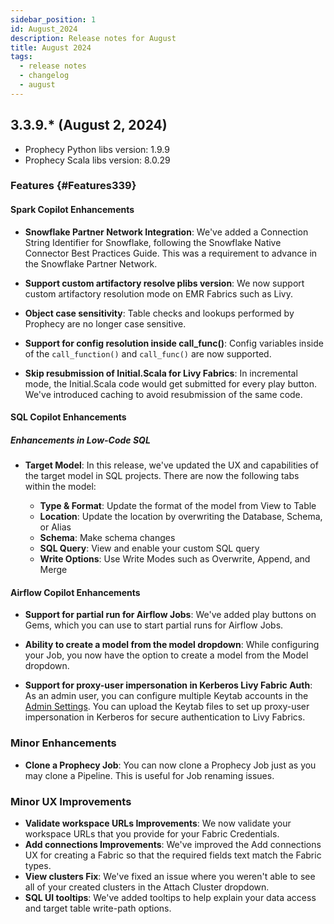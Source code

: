 ```yaml
---
sidebar_position: 1
id: August_2024
description: Release notes for August
title: August 2024
tags:
  - release notes
  - changelog
  - august
---
```


## 3.3.9.\* (August 2, 2024)

- Prophecy Python libs version: 1.9.9
- Prophecy Scala libs version: 8.0.29

### Features {#Features339}

#### Spark Copilot Enhancements

- **Snowflake Partner Network Integration**: We've added a Connection String Identifier for Snowflake, following the Snowflake Native Connector Best Practices Guide. This was a requirement to advance in the Snowflake Partner Network.

- **Support custom artifactory resolve plibs version**: We now support custom artifactory resolution mode on EMR Fabrics such as Livy.

- **Object case sensitivity**: Table checks and lookups performed by Prophecy are no longer case sensitive.

- **Support for config resolution inside call_func()**: Config variables inside of the `call_function()` and `call_func()` are now supported.

- **Skip resubmission of Initial.Scala for Livy Fabrics**: In incremental mode, the Initial.Scala code would get submitted for every play button. We've introduced caching to avoid resubmission of the same code.

#### SQL Copilot Enhancements

##### Enhancements in Low-Code SQL

- **Target Model**: In this release, we've updated the UX and capabilities of the target model in SQL projects. There are now the following tabs within the model:

  - **Type & Format**: Update the format of the model from View to Table
  - **Location**: Update the location by overwriting the Database, Schema, or Alias
  - **Schema**: Make schema changes
  - **SQL Query**: View and enable your custom SQL query
  - **Write Options**: Use Write Modes such as Overwrite, Append, and Merge

#### Airflow Copilot Enhancements

- **Support for partial run for Airflow Jobs**: We've added play buttons on Gems, which you can use to start partial runs for Airflow Jobs.

- **Ability to create a model from the model dropdown**: While configuring your Job, you now have the option to create a model from the Model dropdown.

- **Support for proxy-user impersonation in Kerberos Livy Fabric Auth**: As an admin user, you can configure multiple Keytab accounts in the [Admin Settings](/docs/settings/admin-settings.md). You can upload the Keytab files to set up proxy-user impersonation in Kerberos for secure authentication to Livy Fabrics.

### Minor Enhancements

- **Clone a Prophecy Job**: You can now clone a Prophecy Job just as you may clone a Pipeline. This is useful for Job renaming issues.

### Minor UX Improvements

- **Validate workspace URLs Improvements**: We now validate your workspace URLs that you provide for your Fabric Credentials.
- **Add connections Improvements**: We've improved the Add connections UX for creating a Fabric so that the required fields text match the Fabric types.
- **View clusters Fix**: We've fixed an issue where you weren't able to see all of your created clusters in the Attach Cluster dropdown.
- **SQL UI tooltips**: We've added tooltips to help explain your data access and target table write-path options.
